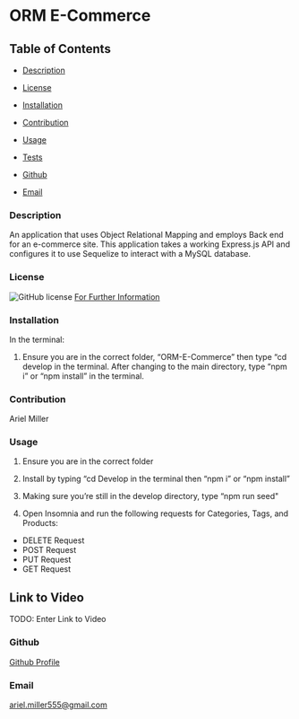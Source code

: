 # ORM E-Commerce 

  ## Table of Contents

  * [Description](#description)

  * [License](#license)

  * [Installation](#installation)

  * [Contribution](#contribution)

  * [Usage](#usage)

  * [Tests](#tests)

  * [Github](#github)

  * [Email](#email)


  ### Description 
 An application that uses Object Relational Mapping and employs Back end for an e-commerce site. This application takes a working Express.js API and configures it to use Sequelize to interact with a MySQL database.



  ### License 
  ![GitHub license](https://img.shields.io/badge/license-MIT-turquoise.svg)
[For Further Information]( https://shields.io/category/license)

  ### Installation

  In the terminal: 
 1. Ensure you are in the correct folder, “ORM-E-Commerce” then type “cd develop in the terminal. After changing to the main directory, type “npm i” or “npm install” in the terminal.
  ### Contribution
  Ariel Miller 

  ### Usage
1. Ensure you are in the correct folder
1. Install by typing “cd Develop in the terminal then “npm i” or “npm install”

2. Making sure you’re still in the develop directory, type “npm run seed" 

3. Open Insomnia and run the following requests for Categories, Tags, and Products:
- DELETE Request
- POST Request
- PUT Request
- GET Request



## Link to Video 
TODO: Enter Link to Video
  ### Github
[Github Profile](https://github.com/amiller0806)

  ### Email
ariel.miller555@gmail.com


